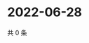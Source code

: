# 2022-06-28

共 0 条

<!-- BEGIN WEIBO -->
<!-- 最后更新时间 Tue Jun 28 2022 11:00:41 GMT+0800 (China Standard Time) -->

<!-- END WEIBO -->
